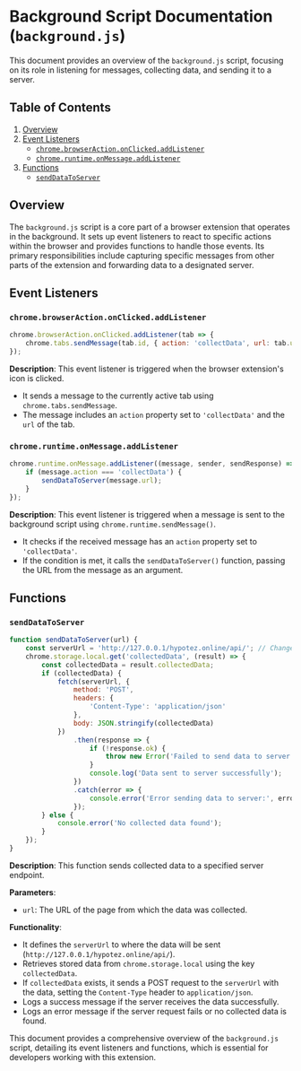 # Background Script Documentation (`background.js`)

This document provides an overview of the `background.js` script, focusing on its role in listening for messages, collecting data, and sending it to a server.

## Table of Contents

1.  [Overview](#overview)
2.  [Event Listeners](#event-listeners)
    -   [`chrome.browserAction.onClicked.addListener`](#chromebrowseractiononclickedaddlistener)
    -   [`chrome.runtime.onMessage.addListener`](#chromeruntimeonmessageaddlistener)
3.  [Functions](#functions)
    -   [`sendDataToServer`](#senddatatoserver)

## Overview

The `background.js` script is a core part of a browser extension that operates in the background. It sets up event listeners to react to specific actions within the browser and provides functions to handle those events. Its primary responsibilities include capturing specific messages from other parts of the extension and forwarding data to a designated server.

## Event Listeners

### `chrome.browserAction.onClicked.addListener`

```javascript
chrome.browserAction.onClicked.addListener(tab => {
    chrome.tabs.sendMessage(tab.id, { action: 'collectData', url: tab.url });
});
```

**Description**: This event listener is triggered when the browser extension's icon is clicked.

-   It sends a message to the currently active tab using `chrome.tabs.sendMessage`.
-   The message includes an `action` property set to `'collectData'` and the `url` of the tab.

### `chrome.runtime.onMessage.addListener`

```javascript
chrome.runtime.onMessage.addListener((message, sender, sendResponse) => {
    if (message.action === 'collectData') {
        sendDataToServer(message.url);
    }
});
```

**Description**: This event listener is triggered when a message is sent to the background script using `chrome.runtime.sendMessage()`.

-   It checks if the received message has an `action` property set to `'collectData'`.
-   If the condition is met, it calls the `sendDataToServer()` function, passing the URL from the message as an argument.

## Functions

### `sendDataToServer`

```javascript
function sendDataToServer(url) {
    const serverUrl = 'http://127.0.0.1/hypotez.online/api/'; // Change to your server endpoint
    chrome.storage.local.get('collectedData', (result) => {
        const collectedData = result.collectedData;
        if (collectedData) {
            fetch(serverUrl, {
                method: 'POST',
                headers: {
                    'Content-Type': 'application/json'
                },
                body: JSON.stringify(collectedData)
            })
                .then(response => {
                    if (!response.ok) {
                        throw new Error('Failed to send data to server');
                    }
                    console.log('Data sent to server successfully');
                })
                .catch(error => {
                    console.error('Error sending data to server:', error);
                });
        } else {
            console.error('No collected data found');
        }
    });
}
```

**Description**: This function sends collected data to a specified server endpoint.

**Parameters**:

-   `url`: The URL of the page from which the data was collected.

**Functionality**:

-  It defines the `serverUrl` to where the data will be sent (`http://127.0.0.1/hypotez.online/api/`).
-   Retrieves stored data from `chrome.storage.local` using the key `collectedData`.
-   If `collectedData` exists, it sends a POST request to the `serverUrl` with the data, setting the `Content-Type` header to `application/json`.
-   Logs a success message if the server receives the data successfully.
-  Logs an error message if the server request fails or no collected data is found.

This document provides a comprehensive overview of the `background.js` script, detailing its event listeners and functions, which is essential for developers working with this extension.